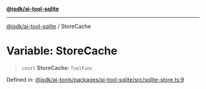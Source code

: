 [**@isdk/ai-tool-sqlite**](../README.md)

***

[@isdk/ai-tool-sqlite](../globals.md) / StoreCache

# Variable: StoreCache

> `const` **StoreCache**: `ToolFunc`

Defined in: [@isdk/ai-tools/packages/ai-tool-sqlite/src/sqlite-store.ts:9](https://github.com/isdk/ai-tool-sqlite.js/blob/2f4fdcf4b214ba449ef126c584c827b0d3d9f601/src/sqlite-store.ts#L9)
